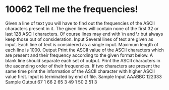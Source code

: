 # 10062 Tell me the frequencies!

Given a line of text you will have to find out the frequencies of the ASCII characters present in it. The
given lines will contain none of the first 32 or last 128 ASCII characters. Of course lines may end with
\n and \r but always keep those out of consideration.
Input
Several lines of text are given as input. Each line of text is considered as a single input. Maximum
length of each line is 1000.
Output
Print the ASCII value of the ASCII characters which are present and their frequency according to the
given format below. A blank line should separate each set of output. Print the ASCII characters in the
ascending order of their frequencies. If two characters are present the same time print the information
of the ASCII character with higher ASCII value first. Input is terminated by end of file.
Sample Input
AAABBC
122333
Sample Output
67 1
66 2
65 3
49 1
50 2
51 3
